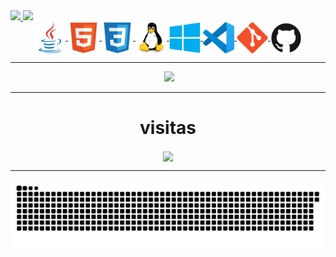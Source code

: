 <div>
  <a href="https://github.com/VictorGomes06">
 <img height="160em" src="https://github-readme-stats.vercel.app/api?username=VictorGomes06&show_icons=true&theme=WinterisComing&include_all_commits=true&count_private=true">
<img height="165em" src="https://github-readme-stats.vercel.app/api/top-langs/?username=VictorGomes06&layout=compact&langs_count=7&theme=Winter_is_Coming"> 
</div>


  <div style="display: inline_block" align="center">
    <img align="center" alt="java" height="50" width="50" src="https://raw.githubusercontent.com/devicons/devicon/master/icons/java/java-original.svg">
    <img align="center" alt="HTML" height="50" width="50" src="https://raw.githubusercontent.com/devicons/devicon/master/icons/html5/html5-original.svg">
    <img align="center" alt="CSS" height="50" width="50" src="https://raw.githubusercontent.com/devicons/devicon/master/icons/css3/css3-original.svg">
    <img align="center" alt="linux" height="50" width="50" src="https://raw.githubusercontent.com/devicons/devicon/master/icons/linux/linux-original.svg">
    <img align="center" alt="windows" height="50" width="50" src="https://raw.githubusercontent.com/devicons/devicon/master/icons/windows8/windows8-original.svg">
    <img align="center" alt="vscode" height="50" width="50" src="https://raw.githubusercontent.com/devicons/devicon/master/icons/vscode/vscode-original.svg">
    <img align="center" alt="git" height="50" width="50" src="https://raw.githubusercontent.com/devicons/devicon/master/icons/git/git-original.svg">
    <img align="center" alt="github" height="50" width="50" src="https://raw.githubusercontent.com/devicons/devicon/master/icons/github/github-original.svg">
</div>
  <hr>
 <div align="center">
    <a href=https://www.instagram.com/vi.gomesyt/ target="_blank"><img src=""logoColor=white" target="_blank"></a>
   <a href=https://discord.com/channels/773624915437158402/783305356649562112/ target="_blank"><img src="https://img.shields.io/badge/Discord-7289DA?style=for-the-badge&logo=discord&logoColor=white" target="_blank"></a> 
  </div>
 
 <hr>
 <h1 align="center"> visitas  </h1>
 
 <p align="center"> 
   <img align="center" src="https://profile-counter.glitch.me/VictorGomes06/count.svg" />
 </p>
 
 <hr>
 
 ![Snake animation](https://github.com/VictorGomes06/VictorGomes06/blob/output/github-contribution-grid-snake.svg)
